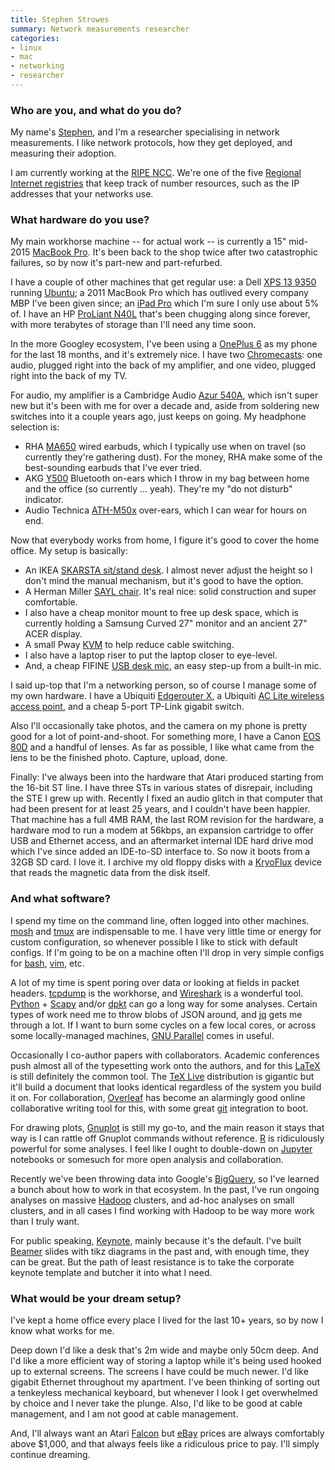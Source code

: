 ```yaml
---
title: Stephen Strowes
summary: Network measurements researcher 
categories:
- linux
- mac
- networking
- researcher
---
```


### Who are you, and what do you do?

My name's [Stephen](https://sdstrowes.co.uk/ "Stephen's website."), and I'm a researcher specialising in network measurements. I like network protocols, how they get deployed, and measuring their adoption.

I am currently working at the [RIPE NCC](https://www.ripe.net/ "A Regional Internet registry."). We're one of the five [Regional Internet registries](https://en.wikipedia.org/wiki/Regional_Internet_registry "The Wikipedia entry for Regional Internet registry.") that keep track of number resources, such as the IP addresses that your networks use.

### What hardware do you use?

My main workhorse machine -- for actual work -- is currently a 15" mid-2015 [MacBook Pro][macbook-pro]. It's been back to the shop twice after two catastrophic failures, so by now it's part-new and part-refurbed.

I have a couple of other machines that get regular use: a Dell [XPS 13 9350][xps-13] running [Ubuntu][]; a 2011 MacBook Pro which has outlived every company MBP I've been given since; an [iPad Pro][ipad-pro] which I'm sure I only use about 5% of. I have an HP [ProLiant N40L][proliant-microserver-n40l] that's been chugging along since forever, with more terabytes of storage than I'll need any time soon.

In the more Googley ecosystem, I've been using a [OnePlus 6][oneplus-6] as my phone for the last 18 months, and it's extremely nice. I have two [Chromecasts][chromecast]: one audio, plugged right into the back of my amplifier, and one video, plugged right into the back of my TV.

For audio, my amplifier is a Cambridge Audio [Azur 540A][azur-540a], which isn't super new but it's been with me for over a decade and, aside from soldering new switches into it a couple years ago, just keeps on going. My headphone selection is:

* RHA [MA650][] wired earbuds, which I typically use when on travel (so currently they're gathering dust). For the money, RHA make some of the best-sounding earbuds that I've ever tried.
* AKG [Y500][] Bluetooth on-ears which I throw in my bag between home and the office (so currently ... yeah). They're my "do not disturb" indicator.
* Audio Technica [ATH-M50x][] over-ears, which I can wear for hours on end.

Now that everybody works from home, I figure it's good to cover the home office. My setup is basically:

* An IKEA [SKARSTA sit/stand desk][skarsta]. I almost never adjust the height so I don't mind the manual mechanism, but it's good to have the option.
* A Herman Miller [SAYL chair][sayl]. It's real nice: solid construction and super comfortable.
* I also have a cheap monitor mount to free up desk space, which is currently holding a Samsung Curved 27" monitor and an ancient 27" ACER display.
* A small Pway [KVM][pw-sh0201b] to help reduce cable switching.
* I also have a laptop riser to put the laptop closer to eye-level.
* And, a cheap FIFINE [USB desk mic][k669b], an easy step-up from a built-in mic.

I said up-top that I'm a networking person, so of course I manage some of my own hardware. I have a Ubiquiti [Edgerouter X][edgerouter-x], a Ubiquiti [AC Lite wireless access point][unifi-ac-lite-ap], and a cheap 5-port TP-Link gigabit switch.

Also I'll occasionally take photos, and the camera on my phone is pretty good for a lot of point-and-shoot. For something more, I have a Canon [EOS 80D][eos-80d] and a handful of lenses. As far as possible, I like what came from the lens to be the finished photo. Capture, upload, done.

Finally: I've always been into the hardware that Atari produced starting from the 16-bit ST line. I have three STs in various states of disrepair, including the STE I grew up with. Recently I fixed an audio glitch in that computer that had been present for at least 25 years, and I couldn't have been happier. That machine has a full 4MB RAM, the last ROM revision for the hardware, a hardware mod to run a modem at 56kbps, an expansion cartridge to offer USB and Ethernet access, and an aftermarket internal IDE hard drive mod which I've since added an IDE-to-SD interface to. So now it boots from a 32GB SD card. I love it. I archive my old floppy disks with a [KryoFlux][] device that reads the magnetic data from the disk itself.

### And what software?

I spend my time on the command line, often logged into other machines. [mosh][] and [tmux][] are indispensable to me. I have very little time or energy for custom configuration, so whenever possible I like to stick with default configs. If I'm going to be on a machine often I'll drop in very simple configs for [bash][], [vim][], etc.

A lot of my time is spent poring over data or looking at fields in packet headers. [tcpdump][] is the workhorse, and [Wireshark][] is a wonderful tool. [Python][] + [Scapy][] and/or [dpkt][] can go a long way for some analyses. Certain types of work need me to throw blobs of JSON around, and [jq][] gets me through a lot. If I want to burn some cycles on a few local cores, or across some locally-managed machines, [GNU Parallel][gnu-parallel] comes in useful.

Occasionally I co-author papers with collaborators. Academic conferences push almost all of the typesetting work onto the authors, and for this [LaTeX][] is still definitely the common tool. The [TeX Live][tex-live] distribution is gigantic but it'll build a document that looks identical regardless of the system you build it on. For collaboration, [Overleaf][] has become an alarmingly good online collaborative writing tool for this, with some great [git][] integration to boot.

For drawing plots, [Gnuplot][] is still my go-to, and the main reason it stays that way is I can rattle off Gnuplot commands without reference. [R][] is ridiculously powerful for some analyses. I feel like I ought to double-down on [Jupyter][] notebooks or somesuch for more open analysis and collaboration.

Recently we've been throwing data into Google's [BigQuery][], so I've learned a bunch about how to work in that ecosystem. In the past, I've run ongoing analyses on massive [Hadoop][] clusters, and ad-hoc analyses on small clusters, and in all cases I find working with Hadoop to be way more work than I truly want.

For public speaking, [Keynote][], mainly because it's the default. I've built [Beamer][] slides with tikz diagrams in the past and, with enough time, they can be great. But the path of least resistance is to take the corporate keynote template and butcher it into what I need.

### What would be your dream setup?

I've kept a home office every place I lived for the last 10+ years, so by now I know what works for me.

Deep down I'd like a desk that's 2m wide and maybe only 50cm deep. And I'd like a more efficient way of storing a laptop while it's being used hooked up to external screens. The screens I have could be much newer. I'd like gigabit Ethernet throughout my apartment. I've been thinking of sorting out a tenkeyless mechanical keyboard, but whenever I look I get overwhelmed by choice and I never take the plunge. Also, I'd like to be good at cable management, and I am not good at cable management.

And, I'll always want an Atari [Falcon][falcon030] but [eBay][] prices are always comfortably above $1,000, and that always feels like a ridiculous price to pay. I'll simply continue dreaming.

[ath-m50x]: https://www.audio-technica.com/cms/headphones/99aff89488ddd6b1/index.html "Over-the-ear headphones."
[azur-540a]: https://techsupport.cambridgeaudio.com/hc/en-us/articles/200569842-Azur-540A-V1-V2 "An amp."
[bash]: http://www.gnu.org/software/bash/ "A terminal shell."
[beamer]: https://bitbucket.org/rivanvx/beamer/wiki/Home "A LaTeX class for creating presentations."
[bigquery]: https://en.wikipedia.org/wiki/BigQuery "A data warehouse service."
[chromecast]: https://en.wikipedia.org/wiki/Chromecast "A digital media player for televisions."
[dpkt]: https://dpkt.readthedocs.io/en/latest/ "A Python package for working with network packets."
[ebay]: https://www.ebay.com/ "An auction service."
[edgerouter-x]: https://www.ui.com/edgemax/edgerouter-x/ "A networking router."
[eos-80d]: https://www.usa.canon.com/internet/portal/us/home/products/details/cameras/eos-dslr-and-mirrorless-cameras/dslr/eos-80d "A 24.2 megapixel DSLR."
[falcon030]: https://en.wikipedia.org/wiki/Atari_Falcon "An Atari personal computer."
[git]: https://git-scm.com/ "A version control system."
[gnu-parallel]: https://www.gnu.org/software/parallel/ "A tool for running jobs in parallel on multiple computers."
[gnuplot]: http://www.gnuplot.info/ "A command-line graphing tool."
[hadoop]: http://hadoop.apache.org/ "Open-source distributed data computing software."
[ipad-pro]: https://en.wikipedia.org/wiki/IPad_Pro "An iOS tablet."
[jq]: https://stedolan.github.io/jq/ "A command line tool for manipulating JSON data."
[jupyter]: https://jupyter.org/ "Web-based live document software."
[k669b]: https://fifinemicrophone.com/collections/microphones/products/usb-microphone-with-volume-control-k669-669b "A USB microphone."
[keynote]: https://www.apple.com/keynote/ "Presentation software for the Mac."
[kryoflux]: https://www.kryoflux.com/ "A device for accurately reading data off floppy drives."
[latex]: https://www.latex-project.org/ "Typesetting software."
[ma650]: https://www.techradar.com/reviews/rha-ma650-wireless-in-ear-headphones "Wireless in-ear headphones."
[macbook-pro]: https://www.apple.com/macbook-pro/ "A laptop."
[mosh]: https://mosh.org/ "A remote terminal shell system."
[oneplus-6]: https://en.wikipedia.org/wiki/OnePlus_6 "A 6.28 inch Android smartphone."
[overleaf]: https://www.overleaf.com/ "A web-based LaTeX editor."
[proliant-microserver-n40l]: https://n40l.fandom.com/wiki/HP_MicroServer_N40L_Wiki "A small computer."
[pw-sh0201b]: http://www.pwaytek.com/en/product/products-0-20.html<Paste> "An HDMI KVM."
[python]: https://www.python.org/ "An interpreted scripting language."
[r]: http://www.r-project.org/ "Software for statistical computing and graphics."
[sayl]: http://www.hermanmiller.com/products/seating/performance-work-chairs/sayl-chairs.html "A work chair."
[scapy]: https://pypi.org/project/scapy/ "A tool for working with networking packets."
[skarsta]: https://www.ikea.com/gb/en/products/desks/desk-computer-desks/skarsta-desk-sit-stand-white-spr-29084966/ "A height-adjustable desk."
[tcpdump]: http://www.tcpdump.org/ "A command-line tool for analysing packets."
[tex-live]: https://tug.org/texlive/ "A TeX system."
[tmux]: https://sourceforge.net/projects/tmux/ "A terminal multiplexer, similar to screen."
[ubuntu]: https://www.ubuntu.com/ "A Unix distribution."
[unifi-ac-lite-ap]: https://www.ui.com/unifi/unifi-ap-ac-lite/ "A wireless access point."
[vim]: https://www.vim.org/ "A command-line text editor."
[wireshark]: https://www.wireshark.org/ "A network protocol analyser."
[xps-13]: https://www.dell.com/us/p/xps-13-9333/pd "A 13 inch PC laptop."
[y500]: https://www.akg.com/Headphones/Over-ear%20%26%20On-ear/AKG+Y500+Wireless.html "Wireless on-ear headphones."
